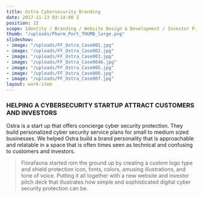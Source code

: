 ```yaml
---
title: Ostra Cybersecurity Branding
date: 2017-11-23 03:14:00 Z
position: 12
scope: Identity / Branding / Website Design & Development / Investor Pitch Deck
thumb: "/uploads/Pharm_Port_THUMB_large.png"
slideshow:
- image: "/uploads/FF_Ostra_Case001.jpg"
- image: "/uploads/FF_Ostra_Case002.jpg"
- image: "/uploads/FF_Ostra_Case003.jpg"
- image: "/uploads/FF_Ostra_Case004b.jpg"
- image: "/uploads/FF_Ostra_Case005.jpg"
- image: "/uploads/FF_Ostra_Case006.jpg"
- image: "/uploads/FF_Ostra_Case007.jpg"
layout: work-item
---
```


### HELPING A CYBERSECURITY STARTUP ATTRACT CUSTOMERS AND INVESTORS

Ostra is a start up that offers concierge cyber security protection. They build personalized cyber security service plans for small to medium sized businesses. We helped Ostra build a brand personality that is approachable and relatable in a space that is often times seen as technical and confusing to customers and investors.

> Florafauna started rom the ground up by creating a custom logo type and shield protection icon, fonts, colors, amusing illustrations, and tone of voice. Putting it all together with a new website and investor pitch deck that illustrates how simple and sophisticated digital cyber security protection can be.